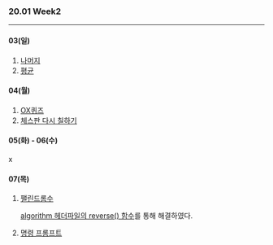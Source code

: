### 20.01 Week2

-------

#### 03(일)

1. [나머지](https://www.acmicpc.net/problem/3052)
2. [평균](https://www.acmicpc.net/problem/1546)



#### 04(월)

1. [OX퀴즈](https://www.acmicpc.net/problem/8958)
2. [체스판 다시 칠하기](https://www.acmicpc.net/problem/1018)



#### 05(화) - 06(수)

x



#### 07(목)

1. [팰린드롬수](https://www.acmicpc.net/problem/1259)

   [algorithm 헤더파일의 reverse() 함수](https://blockdmask.tistory.com/363)를 통해 해결하였다.

2. [명령 프롬프트](https://www.acmicpc.net/problem/1032)